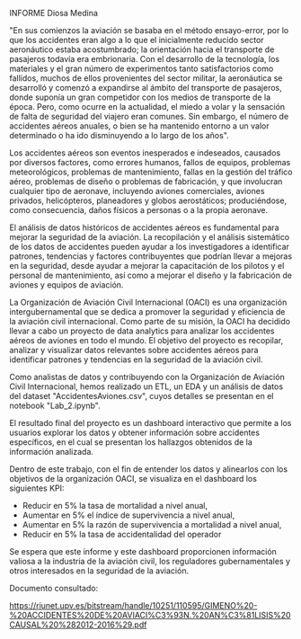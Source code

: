 INFORME
Diosa Medina


"En sus comienzos la aviación se basaba en el método ensayo-error, por lo que los accidentes eran algo a lo que el inicialmente reducido sector aeronáutico estaba acostumbrado; la orientación hacia el transporte de pasajeros todavía era embrionaria. Con el desarrollo de la tecnología, los materiales y el gran número de experimentos tanto satisfactorios como fallidos, muchos de ellos provenientes del sector militar, la aeronáutica se desarrolló y comenzó a expandirse al ámbito del transporte de pasajeros, donde suponía un gran competidor con los medios de transporte de la época. Pero, como ocurre en la actualidad, el miedo a volar y la sensación de falta de seguridad del viajero eran comunes. Sin embargo, el número de accidentes aéreos anuales, o bien se ha mantenido entorno a un valor determinado o ha ido disminuyendo a lo largo de los
años".


Los accidentes aéreos son eventos inesperados e indeseados, causados por diversos factores, como errores humanos, fallos de equipos, problemas meteorológicos, problemas de mantenimiento, fallas en la gestión del tráfico aéreo, problemas de diseño o problemas de fabricación, y que involucran cualquier tipo de aeronave, incluyendo aviones comerciales, aviones privados, helicópteros, planeadores y globos aerostáticos; produciéndose, como consecuencia, daños físicos a personas o a la propia aeronave.


El análisis de datos históricos de accidentes aéreos es fundamental para mejorar la seguridad de la aviación. La recopilación y el análisis sistemático de los datos de accidentes pueden ayudar a los investigadores a identificar patrones, tendencias y factores contribuyentes que podrían llevar a mejoras en la seguridad, desde ayudar a mejorar la capacitación de los pilotos y el personal de mantenimiento, así como a mejorar el diseño y la fabricación de aviones y equipos de aviación. 


La Organización de Aviación Civil Internacional (OACI) es una organización intergubernamental que se dedica a promover la seguridad y eficiencia de la aviación civil internacional. Como parte de su misión, la OACI ha decidido llevar a cabo un proyecto de data analytics para analizar los accidentes aéreos de aviones en todo el mundo. El objetivo del proyecto es recopilar, analizar y visualizar datos relevantes sobre accidentes aéreos para identificar patrones y tendencias en la seguridad de la aviación civil.


Como analistas de datos y contribuyendo con la Organización de Aviación Civil Internacional, hemos realizado un ETL, un EDA y un análisis de datos del dataset "AccidentesAviones.csv", cuyos detalles se presentan en el notebook "Lab_2.ipynb". 
 









El resultado final del proyecto es un dashboard interactivo que permite a los usuarios explorar los datos y obtener información sobre accidentes específicos, en el cual se presentan los hallazgos obtenidos de la información analizada.


Dentro de este trabajo, con el fin de entender los datos y alinearlos con los objetivos de la organización OACI, se visualiza en el dashboard los siguientes KPI:

- Reducir en 5% la tasa de mortalidad a nivel anual,
- Aumentar en 5% el índice de supervivencia a nivel anual,
- Aumentar en 5% la razón de supervivencia a mortalidad a nivel anual,
- Reducir en 5% la tasa de accidentalidad del operador


Se espera que este informe y este dashboard proporcionen información valiosa a la industria de la aviación civil, los reguladores gubernamentales y otros interesados en la seguridad de la aviación.


Documento consultado:

https://riunet.upv.es/bitstream/handle/10251/110595/GIMENO%20-%20ACCIDENTES%20DE%20AVIACI%C3%93N.%20AN%C3%81LISIS%20CAUSAL%20%282012-2016%29.pdf